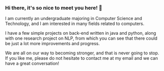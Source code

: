 ### Hi there, it's so nice to meet you here! 👋
I am currently an undergraduate majoring in Computer Science and Technology, and I am interested in many fields related to computers.

I have a few simple projects on back-end written in java and python, along with one research project on NLP, from which you can see that there could be just a lot more improvements and progress.

We are all on our way to becoming stronger, and that is never going to stop. If you like me, please do not hesitate to contact me at my email and we can have a great conversation!
<!--
**EvanTheBoy/EvanTheBoy** is a ✨ _special_ ✨ repository because its `README.md` (this file) appears on your GitHub profile.

Here are some ideas to get you started:

- 🔭 I’m currently working on ...
- 🌱 I’m currently learning ...
- 👯 I’m looking to collaborate on ...
- 🤔 I’m looking for help with ...
- 💬 Ask me about ...
- 📫 How to reach me: ...
- 😄 Pronouns: ...
- ⚡ Fun fact: ...
-->
